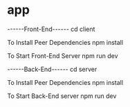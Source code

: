 # app

------Front-End------
cd client

To Install Peer Dependencies 
npm install

To Start Front-End Server
npm run dev

------Back-End------
cd server

To Install Peer Dependencies
npm install

To Start Back-End server
npm run dev




